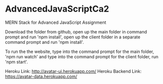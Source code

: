 # AdvancedJavaScriptCa2
MERN Stack for Advanced JavaScript Assignment

Download the folder from github, open up the main folder in command prompt and run 'npm install', open up the client folder in a separate command prompt and run 'npm install'.

To run the the website, type into the command prompt for the main folder, 'npm run watch' and type into the command prompt for the client folder, run 'npm start'.

Heroku Link: http://avatar-ui.herokuapp.com/
Heroku Backend Link: https://avatar-data.herokuapp.com/
